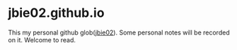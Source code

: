 # jbie02.github.io
This my personal github glob([jbie02](https://jbie02.github.io/)). Some personal notes will be recorded on it. Welcome to read.
